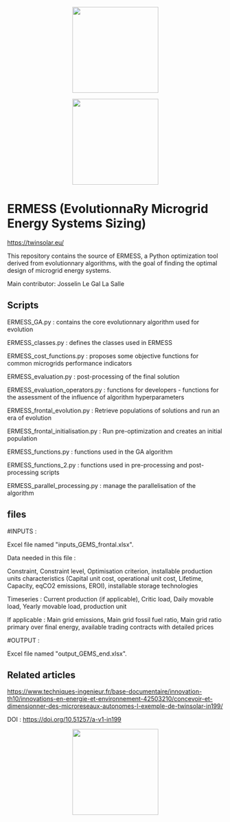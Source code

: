 <a href='https://twinsolar.eu/'><p align="center"><img src="https://twinsolar.eu/wp-content/uploads/2023/03/logo_twinsolar_seul.png" width="200"></p></a>
<p align="center"><img src="https://twinsolar.eu/wp-content/uploads/2023/03/EN_FundedbytheEU_RGB_POS.png" width="200"></p>

# <b>ERMESS</b> (EvolutionnaRy Microgrid Energy Systems Sizing)

<a href='https://twinsolar.eu/'>https://twinsolar.eu/</a>

This repository contains the source of ERMESS, a Python optimization tool derived from evolutionnary algorithms, with the goal of finding the optimal design of microgrid energy systems.

Main contributor: Josselin Le Gal La Salle


## Scripts

ERMESS_GA.py : contains the core evolutionnary algorithm used for evolution

ERMESS_classes.py : defines the classes used in ERMESS

ERMESS_cost_functions.py : proposes some objective functions for common microgrids performance indicators

ERMESS_evaluation.py : post-processing of the final solution

ERMESS_evaluation_operators.py : functions for developers - functions for the assessment of the influence of algorithm hyperparameters

ERMESS_frontal_evolution.py : Retrieve populations of solutions and run an era of evolution

ERMESS_frontal_initialisation.py : Run pre-optimization and creates an initial population

ERMESS_functions.py : functions used in the GA algorithm

ERMESS_functions_2.py : functions used in pre-processing and post-processing scripts

ERMESS_parallel_processing.py : manage the parallelisation of the algorithm


##  files

#INPUTS : 

Excel file named "inputs_GEMS_frontal.xlsx". 

Data needed in this file : 

Constraint, Constraint level, Optimisation criterion, installable production units characteristics (Capital unit cost, operational unit cost, Lifetime, Capacity, eqCO2 emissions, EROI), installable storage technologies

Timeseries : Current production (if applicable), Critic load, Daily movable load, Yearly movable load, production unit

If applicable : Main grid emissions, Main grid fossil fuel ratio, Main grid ratio primary over final energy, available trading contracts with detailed prices


#OUTPUT : 

Excel file named "output_GEMS_end.xlsx". 

## Related articles

https://www.techniques-ingenieur.fr/base-documentaire/innovation-th10/innovations-en-energie-et-environnement-42503210/concevoir-et-dimensionner-des-microreseaux-autonomes-l-exemple-de-twinsolar-in199/

DOI : https://doi.org/10.51257/a-v1-in199

<p align="center"><img src="(https://github.com/github.com/Laboratoire-Piment/ERMESS/poster ERMESS-1.png?raw=true)" width="200"></p>


